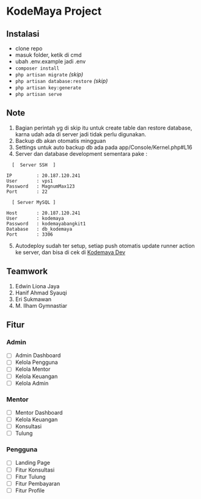 <!-- <p align="center"><a href="https://laravel.com" target="_blank"><img src="https://raw.githubusercontent.com/laravel/art/master/logo-lockup/5%20SVG/2%20CMYK/1%20Full%20Color/laravel-logolockup-cmyk-red.svg" width="400" alt="Laravel Logo"></a></p> -->

<!-- <p align="center">
<a href="https://github.com/Erisukmawan/KodeMaya/actions"><img src="https://github.com/Erisukmawan/KodeMaya/workflows/tests/badge.svg" alt="Build Status"></a>
<a href="https://packagist.org/packages/Erisukmawan/KodeMaya"><img src="https://img.shields.io/packagist/dt/Erisukmawan/KodeMaya" alt="Total Downloads"></a>
<a href="https://packagist.org/packages/Erisukmawan/KodeMaya"><img src="https://img.shields.io/packagist/v/Erisukmawan/KodeMaya" alt="Latest Stable Version"></a>
<a href="https://packagist.org/packages/Erisukmawan/KodeMaya"><img src="https://img.shields.io/packagist/l/Erisukmawan/KodeMaya" alt="License"></a>
</p> -->

# KodeMaya Project

## Instalasi
- clone repo
- masuk folder, ketik di cmd
- ubah .env.example jadi .env
- `composer install`
- `php artisan migrate` *(skip)*
- `php artisan database:restore` *(skip)*
- `php artisan key:generate`
- `php artisan serve`

## Note
1. Bagian perintah yg di skip itu untuk create table dan restore database, karna udah ada di server jadi tidak perlu digunakan.  
2. Backup db akan otomatis mingguan
3. Settings untuk auto backup db ada pada app/Console/Kernel.php#L16
4. Server dan database development sementara pake :
```
  [  Server SSH  ]

IP         : 20.187.120.241
User       : vps1
Password   : MagnumMax123
Port       : 22

  [ Server MySQL ]

Host       : 20.187.120.241
User       : kodemaya
Password   : kodemayabangkit1
Database   : db_kodemaya
Port       : 3306
```
5. Autodeploy sudah ter setup, setiap push otomatis update runner action ke server, dan bisa di cek di <a href="http://20.187.120.241" target="_blank">Kodemaya Dev</a>

## Teamwork
1. Edwin Liona Jaya
2. Hanif Ahmad Syauqi
3. Eri Sukmawan
4. M. Ilham Gymnastiar

## Fitur
### Admin
- [ ] Admin Dashboard
- [ ] Kelola Pengguna
- [ ] Kelola Mentor
- [ ] Kelola Keuangan
- [ ] Kelola Admin

### Mentor
- [ ] Mentor Dashboard
- [ ] Kelola Keuangan
- [ ] Konsultasi
- [ ] Tulung

### Pengguna
- [ ] Landing Page
- [ ] Fitur Konsultasi
- [ ] Fitur Tulung
- [ ] Fitur Pembayaran
- [ ] Fitur Profile
